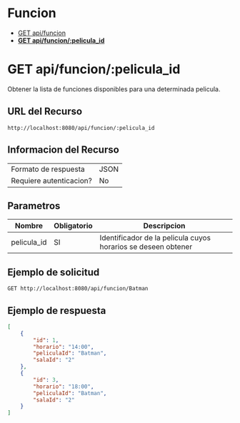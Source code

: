 # Funcion
- [GET api/funcion](./get-api-funcion.md)
- **[GET api/funcion/:pelicula_id](./get-api-funcion-pelicula-id.md)**

# GET api/funcion/:pelicula_id
Obtener la lista de funciones disponibles para una determinada pelicula.

## URL del Recurso
`http://localhost:8080/api/funcion/:pelicula_id`

## Informacion del Recurso
|                         |       |
|-------------------------|-------|
| Formato de respuesta    | JSON  |
| Requiere autenticacion? | No    |

## Parametros
| Nombre      | Obligatorio | Descripcion                                                   |
|-------------|-------------|---------------------------------------------------------------|
| pelicula_id | SI          | Identificador de la pelicula cuyos horarios se deseen obtener |

## Ejemplo de solicitud

`GET http://localhost:8080/api/funcion/Batman`

## Ejemplo de respuesta
```JSON
[
    {
        "id": 1,
        "horario": "14:00",
        "peliculaId": "Batman",
        "salaId": "2"
    },
    {
        "id": 3,
        "horario": "18:00",
        "peliculaId": "Batman",
        "salaId": "2"
    }
]
```